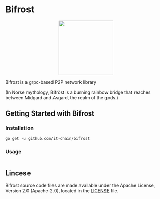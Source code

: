 # Bifrost

<p align="center"><img src="./image/bifrost.jpeg" width="171px" height="171px"></p>



Bifrost is a grpc-based P2P network library

(In Norse mythology, Bifröst is a burning rainbow bridge that reaches between Midgard and Asgard, the realm of the gods.)
## Getting Started with Bifrost

### Installation

```
go get -u github.com/it-chain/bifrost
```

### Usage

```Go

```

## Lincese

Bifrost source code files are made available under the Apache License, Version 2.0 (Apache-2.0), located in the [LICENSE](LICENSE) file.

